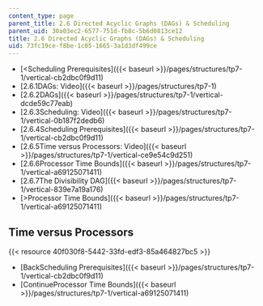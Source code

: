 ```yaml
---
content_type: page
parent_title: 2.6 Directed Acyclic Graphs (DAGs) & Scheduling
parent_uid: 30a03ec2-6577-751d-fb8c-5b6d0813ce12
title: 2.6 Directed Acyclic Graphs (DAGs) & Scheduling
uid: 73fc19ce-f8be-1c05-1665-3a1d3df499ce
---
```


*   [<Scheduling Prerequisites]({{< baseurl >}}/pages/structures/tp7-1/vertical-cb2dbc0f9d11)
*   [2.6.1DAGs: Video]({{< baseurl >}}/pages/structures/tp7-1)
*   [2.6.2DAGs]({{< baseurl >}}/pages/structures/tp7-1/vertical-dcde59c77eab)
*   [2.6.3Scheduling: Video]({{< baseurl >}}/pages/structures/tp7-1/vertical-0b187f2dedb6)
*   [2.6.4Scheduling Prerequisites]({{< baseurl >}}/pages/structures/tp7-1/vertical-cb2dbc0f9d11)
*   [2.6.5Time versus Processors: Video]({{< baseurl >}}/pages/structures/tp7-1/vertical-ce9e54c9d251)
*   [2.6.6Processor Time Bounds]({{< baseurl >}}/pages/structures/tp7-1/vertical-a69125071411)
*   [2.6.7The Divisibility DAG]({{< baseurl >}}/pages/structures/tp7-1/vertical-839e7a19a176)
*   [\>Processor Time Bounds]({{< baseurl >}}/pages/structures/tp7-1/vertical-a69125071411)

Time versus Processors
----------------------

{{< resource 40f030f8-5442-33fd-edf3-85a464827bc5 >}}

*   [BackScheduling Prerequisites]({{< baseurl >}}/pages/structures/tp7-1/vertical-cb2dbc0f9d11)
*   [ContinueProcessor Time Bounds]({{< baseurl >}}/pages/structures/tp7-1/vertical-a69125071411)